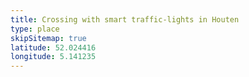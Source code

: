 ```yaml
---
title: Crossing with smart traffic-lights in Houten
type: place
skipSitemap: true
latitude: 52.024416
longitude: 5.141235
---
```

